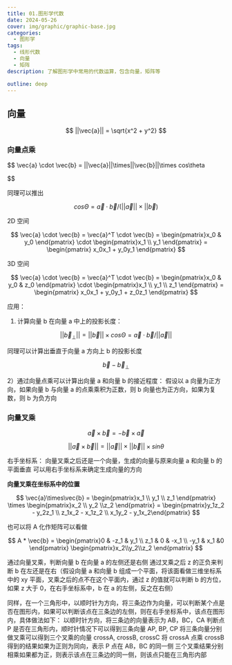 ```yaml
---
title: 01.图形学代数
date: 2024-05-26
cover: img/graphic/graphic-base.jpg
categories:
  - 图形学
tags:
  - 线形代数
  - 向量
  - 矩阵
description: 了解图形学中常用的代数运算，包含向量，矩阵等

outline: deep
---
```


## 向量

$$
||\vec{a}|| = \sqrt{x^2 + y^2}
$$

### 向量点乘

$$
\vec{a} \cdot \vec{b} = ||\vec{a}||\times||\vec{b}||\times cos\theta

$$

同理可以推出

$$
cos\Theta = \vec{a} \cdot \vec{b} /( ||\vec{a}||\times||\vec{b} )
$$

2D 空间

$$
\vec{a} \cdot \vec{b} = \vec{a}^T \cdot \vec{b} = \begin{pmatrix}x_0 & y_0 \end{pmatrix} \cdot \begin{pmatrix}x_1 \\ y_1 \end{pmatrix} = \begin{pmatrix} x_0x_1 + y_0y_1 \end{pmatrix}
$$

3D 空间

$$
\vec{a} \cdot \vec{b} = \vec{a}^T \cdot \vec{b} = \begin{pmatrix}x_0 & y_0 & z_0 \end{pmatrix} \cdot \begin{pmatrix}x_1 \\ y_1 \\ z_1 \end{pmatrix} = \begin{pmatrix}  x_0x_1 + y_0y_1 + z_0z_1 \end{pmatrix}
$$

应用：

1. 计算向量 b 在向量 a 中上的投影长度：

$$
||\vec{b}_\perp|| = ||\vec{b}|| \times cos\Theta =
\vec{a} \cdot \vec{b} / || \vec{a} ||
$$

同理可以计算出垂直于向量 a 方向上 b 的投影长度

$$
\vec{b} - \vec{b}_\perp
$$

2）通过向量点乘可以计算出向量 a 和向量 b 的接近程度：
假设以 a 向量为正方向，如果向量 b 与向量 a 的点乘乘积为正数，则 b 向量也为正方向，如果为复数，则 b 为负方向

### 向量叉乘

$$
\vec{a} \times \vec{b} = -\vec{b} \times \vec{a}
$$

$$
||\vec{a}\times\vec{b}||=||\vec{a}||\times||\vec{b}||\times sin\theta
$$

右手坐标系：
向量叉乘之后还是一个向量，生成的向量与原来向量 a 和向量 b 的平面垂直
可以用右手坐标系来确定生成向量的方向

**向量叉乘在坐标系中的位置**

$$
\vec{a}\times\vec{b} = \begin{pmatrix}x_1 \\ y_1 \\ z_1 \end{pmatrix} \times \begin{pmatrix}x_2 \\ y_2 \\z_2 \end{pmatrix} = \begin{pmatrix}y_1z_2 - y_2z_1 \\ z_1x_2 - x_1z_2 \\ x_1y_2 - y_1x_2\end{pmatrix}
$$

也可以将 A 化作矩阵可以看做

$$
A * \vec{b} = \begin{pmatrix}0 & -z_1 & y_1 \\ z_1 & 0 & -x_1 \\ -y_1 & x_1 &0 \end{pmatrix} \begin{pmatrix}x_2\\y_2\\z_2 \end{pmatrix}
$$

通过向量叉乘，判断向量 b 在向量 a 的左侧还是右侧
通过叉乘之后 z 的正负来判断 b 在左还是在右（假设向量 a 和向量 b 组成一个平面，将该面看做三维坐标系中的 xy 平面，叉乘之后的点不在这个平面内，通过 z 的值就可以判断 b 的方位，如果 z 大于 0，在右手坐标系中，b 在 a 的左侧，反之在右侧）

同样，在一个三角形中，以顺时针为方向，将三条边作为向量，可以判断某个点是否在图形内，如果可以判断该点在三条边的左侧，则在右手坐标系中，该点在图形内，具体做法如下：
以顺时针方向，将三条边的向量表示为 AB，BC，CA
判断点 P 是否在三角形内，顺时针情况下可以得到三条向量 AP, BP, CP
将三条向量分别做叉乘可以得到三个叉乘的向量 crossA, crossB, crossC
将 crossA 点乘 crossB 得到的结果如果为正则为同向，表示 P 点在 AB，BC 的同一侧
三个叉乘结果分别相乘如果都为正，则表示该点在三条边的同一侧，则该点只能在三角形内部
